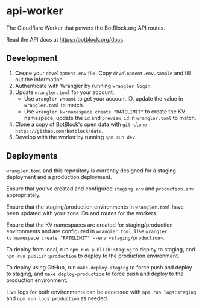 # api-worker

The Cloudflare Worker that powers the BotBlock.org API routes.

Read the API docs at <https://botblock.org/docs>.

## Development

1. Create your `development.env` file. Copy `development.env.sample` and fill out the information.
2. Authenticate with Wrangler by running `wrangler login`.
3. Update `wrangler.toml` for your account.
    - Use `wrangler whoami` to get your account ID, update the value in `wrangler.toml` to match.
    - Use `wrangler kv:namespace create "RATELIMIT"` to create the KV namespace, update the `id` and `preview_id` in `wrangler.toml` to match.
4. Clone a copy of BotBlock's open data with `git clone https://github.com/botblock/data`.
5. Develop with the worker by running `npm run dev`.

## Deployments

`wrangler.toml` and this repository is currently designed for a staging deployment and a production deployment.

Ensure that you've created and configured `staging.env` and `production.env` appropriately.

Ensure that the staging/production environments in `wrangler.toml` have been updated with your zone IDs and routes for the workers.

Ensure that the KV namespaces are created for staging/production environments and are configured in `wrangler.toml`.
Use `wrangler kv:namespace create "RATELIMIT" --env <staging/production>`.

To deploy from local, run `npm run publish:staging` to deploy to staging, and `npm run publish:production` to deploy to the production environment.

To deploy using GitHub, run `make deploy-staging` to force push and deploy to staging, and `make deploy-production` to force push and deploy to the production environment.

Live logs for both environments can be accessed with `npm run logs:staging` and `npm run logs:production` as needed.
